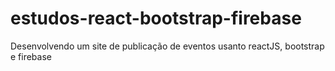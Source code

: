 # estudos-react-bootstrap-firebase
Desenvolvendo um site de publicação de eventos usanto reactJS, bootstrap e firebase
